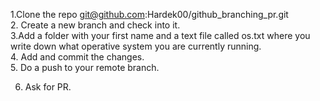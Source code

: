 1.Clone the repo git@github.com:Hardek00/github_branching_pr.git  
2. Create a new branch and check into it.  
3.Add a folder with your first name and a text file called os.txt where you write down what operative system you are currently running.   
4. Add and commit the changes.   
5. Do a push to your remote branch.   

6. Ask for PR.  
